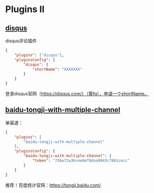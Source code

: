 # Plugins II

## [disqus](https://github.com/GitbookIO/plugin-disqus)

disqus评论插件

```json
{
    "plugins": ["disqus"],
    "pluginsConfig": {
        "disqus": {
            "shortName": "XXXXXXX"
        }
    }
}
```

登录disqus官网（https://disqus.com/）（需fq），申请一个shortName。

## [baidu-tongji-with-multiple-channel](https://github.com/snowdreams1006/gitbook-plugin-baidu-tongji-with-multiple-channel)

单渠道：

```json
{
    "plugins": [
        "baidu-tongji-with-multiple-channel"
    ],
    "pluginsConfig": {
        "baidu-tongji-with-multiple-channel": {
            "token": "73be72a36cee8ef8daa9843c7861cecc"
        }
    }
}
```

推荐！百度统计官网：https://tongji.baidu.com/